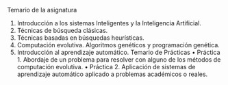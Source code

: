 Temario de la asignatura

1. Introducción a los sistemas Inteligentes y la Inteligencia Artificial.
2. Técnicas de búsqueda clásicas.
3. Técnicas basadas en búsquedas heurísticas.
4. Computación evolutiva. Algoritmos genéticos y programación genética.
5. Introducción al aprendizaje automático.
Temario de Prácticas
• Práctica 1. Abordaje de un problema para resolver con alguno de los métodos
de computación evolutiva.
• Práctica 2. Aplicación de sistemas de aprendizaje automático aplicado a
problemas académicos o reales.
